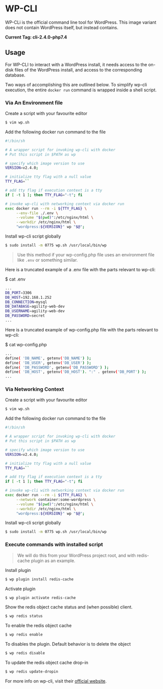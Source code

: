 # WP-CLI
WP-CLi is the official command line tool for WordPress. This image variant does not contain WordPress itself, but instead contains.

**Current Tag: cli-2.4.0-php7.4**

## Usage
For WP-CLI to interact with a WordPress install, it needs access to the on-disk files of the WordPress install, and access to the corresponding database.

Two ways of accomplishing this are outlined below. To simplify wp-cli execution, the entire `docker run` command is wrapped inside a shell script.

### Via An Environment file

Create a script with your favourite editor
```sh
$ vim wp.sh
```

Add the following docker run command to the file
```sh
#!/bin/sh

# A wrapper script for invoking wp-cli with docker
# Put this script in $PATH as wp

# specify which image version to use
VERSION=v2.4.0;

# initialize tty flag with a null value
TTY_FLAG=``

# add tty flag if execution context is a tty
if [ -t 1 ]; then TTY_FLAG="-t"; fi

# invoke wp-cli with networking context via docker run
exec docker run --rm -i ${TTY_FLAG} \
     --env-file ./.env \
     --volume "$(pwd)":/etc/nginx/html \
     --workdir /etc/nginx/html \
     "wordpress:${VERSION}" wp "$@";
```

Install wp-cli script globally
```sh
$ sudo install -m 0775 wp.sh /usr/local/bin/wp
```

> Use this method if your wp-config.php file uses an environment file like `.env` or something similar.

Here is a truncated example of a .env file with the parts relevant to wp-cli:

$ cat .env
```sh
...
DB_PORT=3306
DB_HOST=192.168.1.252
DB_CONNECTION=mysql
DB_DATABASE=agility-web-dev
DB_USERNAME=agility-web-dev
DB_PASSWORD=secret
...
```

Here is a truncated example of wp-config.php file with the parts relevant to wp-cli:

$ cat wp-config.php
```sh
...
define( 'DB_NAME', getenv('DB_NAME') );
define( 'DB_USER', getenv('DB_USER') );
define( 'DB_PASSWORD', getenv('DB_PASSWORD') );
define( 'DB_HOST', getenv('DB_HOST'). ":" . getenv('DB_PORT') );
...
```

### Via Networking Context

Create a script with your favourite editor
```sh
$ vim wp.sh
```

Add the following docker run command to the file
```sh
#!/bin/sh

# A wrapper script for invoking wp-cli with docker
# Put this script in $PATH as wp

# specify which image version to use
VERSION=v2.4.0;

# initialize tty flag with a null value
TTY_FLAG=``

# add tty flag if execution context is a tty
if [ -t 1 ]; then TTY_FLAG="-t"; fi

# invoke wp-cli with networking context via docker run
exec docker run --rm -i ${TTY_FLAG} \
     --network container:some-wordpress \
     --volume "$(pwd)":/etc/nginx/html \
     --workdir /etc/nginx/html \
     "wordpress:${VERSION}" wp "$@";
```

Install wp-cli script globally
```sh
$ sudo install -m 0775 wp.sh /usr/local/bin/wp
```

### Execute commands with installed script
> We will do this from your WordPress project root, and with redis-cache plugin as an example.

Install plugin
```sh
$ wp plugin install redis-cache
```

Activate plugin
```sh
$ wp plugin activate redis-cache
```

Show the redis object cache status and (when possible) client.
```sh
$ wp redis status
```

To enable the redis object cache
```sh
$ wp redis enable
```

To disables the plugin. Default behavior is to delete the object
```sh
$ wp redis disable
```

To update the redis object cache drop-in
```sh
$ wp redis update-dropin
```

For more info on wp-cli, visit their [official website](https://wp-cli.org/).
